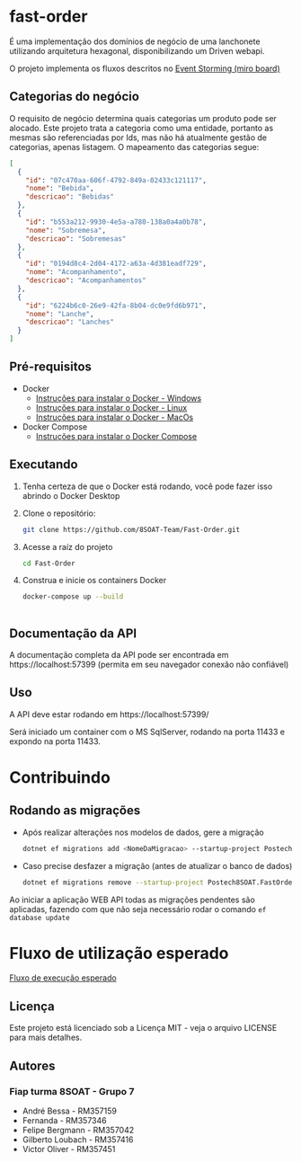 # fast-order

É uma implementação dos domínios de negócio de uma lanchonete utilizando arquitetura hexagonal, disponibilizando um Driven webapi.

O projeto implementa os fluxos descritos no [Event Storming (miro board)](https://miro.com/app/board/uXjVK5PtxF0=/?share_link_id=847017542278) 

## Categorias do negócio

O requisito de negócio determina quais categorias um produto pode ser alocado. 
Este projeto trata a categoria como uma entidade, portanto as mesmas são referenciadas por Ids, mas não há atualmente gestão de categorias, apenas listagem.
O mapeamento das categorias segue:
```json
[
  {
    "id": "07c470aa-606f-4792-849a-02433c121117",
    "nome": "Bebida",
    "descricao": "Bebidas"
  },
  {
    "id": "b553a212-9930-4e5a-a780-138a0a4a0b78",
    "nome": "Sobremesa",
    "descricao": "Sobremesas"
  },
  {
    "id": "0194d8c4-2d04-4172-a63a-4d381eadf729",
    "nome": "Acompanhamento",
    "descricao": "Acompanhamentos"
  },
  {
    "id": "6224b6c0-26e9-42fa-8b04-dc0e9fd6b971",
    "nome": "Lanche",
    "descricao": "Lanches"
  }
]
```


## Pré-requisitos
- Docker
    - [Instruções para instalar o Docker - Windows](https://docs.docker.com/desktop/install/windows-install/)   
    - [Instruções para instalar o Docker - Linux](https://docs.docker.com/desktop/install/linux-install/)
    - [Instruções para instalar o Docker - MacOs](https://docs.docker.com/desktop/install/mac-install/)
- Docker Compose
    - [Instruções para instalar o Docker Compose](https://docs.docker.com/compose/install/)


## Executando
1. Tenha certeza de que o Docker está rodando, você pode fazer isso abrindo o Docker Desktop

2. Clone o repositório:
   ```bash
   git clone https://github.com/8SOAT-Team/Fast-Order.git

3. Acesse a raíz do projeto
   ```bash
   cd Fast-Order

4. Construa e inicie os containers Docker  
   ```bash
   docker-compose up --build
  
## Documentação da API
A documentação completa da API pode ser encontrada em https://localhost:57399 (permita em seu navegador conexão não confiável)

## Uso

A API deve estar rodando em https://localhost:57399/

Será iniciado um container com o MS SqlServer, rodando na porta 11433 e expondo na porta 11433.

# Contribuindo

## Rodando as migrações

- Após realizar alterações nos modelos de dados, gere a migração
   ```bash
   dotnet ef migrations add <NomeDaMigracao> --startup-project Postech8SOAT.FastOrder.WebAPI --project Postech8SOAT.FastOrder.Infra.Data
   ```

- Caso precise desfazer a migração (antes de atualizar o banco de dados)
   ```bash
   dotnet ef migrations remove --startup-project Postech8SOAT.FastOrder.WebAPI --project Postech8SOAT.FastOrder.Infra.Data
   ```

Ao iniciar a aplicação WEB API todas as migrações pendentes são aplicadas, fazendo com que não seja necessário rodar o comando ```ef database update```

# Fluxo de utilização esperado

[Fluxo de execução esperado](flow.md)

## Licença
Este projeto está licenciado sob a Licença MIT - veja o arquivo LICENSE para mais detalhes.

## Autores
### Fiap turma 8SOAT - Grupo 7

- André Bessa - RM357159
- Fernanda - RM357346
- Felipe Bergmann - RM357042
- Gilberto Loubach - RM357416
- Victor Oliver - RM357451
